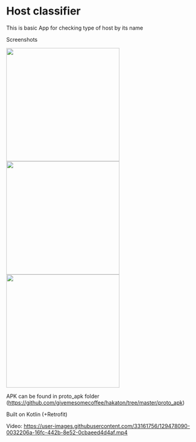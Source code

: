 # Host classifier
This is basic App for checking type of host by its name

Screenshots

<img src="https://user-images.githubusercontent.com/33161756/129478093-2f5eb536-dab5-4ab2-b4ef-a08068371e13.png" width="300">
<img src="https://user-images.githubusercontent.com/33161756/129478094-7a36cecb-15ad-4e98-bd78-82b23cd8e106.png" width="300">
<img src="https://user-images.githubusercontent.com/33161756/129478095-f42bd172-2add-488d-862b-87409efa39a2.png" width="300">

APK can be found in proto_apk folder (https://github.com/givemesomecoffee/hakaton/tree/master/proto_apk)

Built on Kotlin (+Retrofit)

Video:
https://user-images.githubusercontent.com/33161756/129478090-0032206a-16fc-442b-8e52-0cbaeed4d4af.mp4


